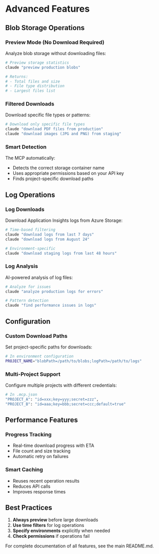 # Advanced Features

## Blob Storage Operations

### Preview Mode (No Download Required)
Analyze blob storage without downloading files:

```bash
# Preview storage statistics
claude "preview production blobs"

# Returns:
# - Total files and size
# - File type distribution  
# - Largest files list
```

### Filtered Downloads
Download specific file types or patterns:

```bash
# Download only specific file types
claude "download PDF files from production"
claude "download images (JPG and PNG) from staging"
```

### Smart Detection
The MCP automatically:
- Detects the correct storage container name
- Uses appropriate permissions based on your API key
- Finds project-specific download paths

## Log Operations

### Log Downloads
Download Application Insights logs from Azure Storage:

```bash
# Time-based filtering
claude "download logs from last 7 days"
claude "download logs from August 24"

# Environment-specific
claude "download staging logs from last 48 hours"
```

### Log Analysis
AI-powered analysis of log files:

```bash
# Analyze for issues
claude "analyze production logs for errors"

# Pattern detection
claude "find performance issues in logs"
```

## Configuration

### Custom Download Paths
Set project-specific paths for downloads:

```bash
# In environment configuration
PROJECT_NAME="blobPath=/path/to/blobs;logPath=/path/to/logs"
```

### Multi-Project Support
Configure multiple projects with different credentials:

```bash
# In .mcp.json
"PROJECT_A": "id=xxx;key=yyy;secret=zzz",
"PROJECT_B": "id=aaa;key=bbb;secret=ccc;default=true"
```

## Performance Features

### Progress Tracking
- Real-time download progress with ETA
- File count and size tracking
- Automatic retry on failures

### Smart Caching
- Reuses recent operation results
- Reduces API calls
- Improves response times

## Best Practices

1. **Always preview** before large downloads
2. **Use time filters** for log operations
3. **Specify environments** explicitly when needed
4. **Check permissions** if operations fail

For complete documentation of all features, see the main README.md.